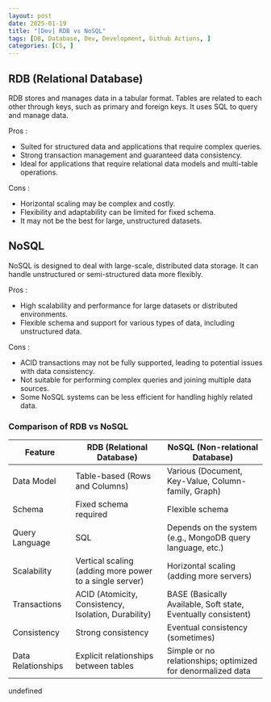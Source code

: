 ```yaml
---
layout: post
date: 2025-01-19
title: "[Dev] RDB vs NoSQL"
tags: [DB, Database, Dev, Development, Github Actions, ]
categories: [CS, ]
---
```



## RDB (Relational Database)


RDB stores and manages data in a tabular format. Tables are related to each other through keys, such as primary and foreign keys. It uses SQL to query and manage data. 


Pros :

- Suited for structured data and applications that require complex queries.
- Strong transaction management and guaranteed data consistency.
- Ideal for applications that require relational data models and multi-table operations.

Cons : 

- Horizontal scaling may be complex and costly.
- Flexibility and adaptability can be limited for fixed schema.
- It may not be the best for large, unstructured datasets.


## NoSQL


NoSQL is designed to deal with large-scale, distributed data storage. It can handle unstructured or semi-structured data more flexibly. 


Pros : 

- High scalability and performance for large datasets or distributed environments.
- Flexible schema and support for various types of data, including unstructured data.

Cons :

- ACID transactions may not be fully supported, leading to potential issues with data consistency.
- Not suitable for performing complex queries and joining multiple data sources.
- Some NoSQL systems can be less efficient for handling highly related data.


### Comparison of RDB vs NoSQL


| Feature            | RDB (Relational Database)                               | NoSQL (Non-relational Database)                               |
| ------------------ | ------------------------------------------------------- | ------------------------------------------------------------- |
| Data Model         | Table-based (Rows and Columns)                          | Various (Document, Key-Value, Column-family, Graph)           |
| Schema             | Fixed schema required                                   | Flexible schema                                               |
| Query Language     | SQL                                                     | Depends on the system (e.g., MongoDB query language, etc.)    |
| Scalability        | Vertical scaling (adding more power to a single server) | Horizontal scaling (adding more servers)                      |
| Transactions       | ACID (Atomicity, Consistency, Isolation, Durability)    | BASE (Basically Available, Soft state, Eventually consistent) |
| Consistency        | Strong consistency                                      | Eventual consistency (sometimes)                              |
| Data Relationships | Explicit relationships between tables                   | Simple or no relationships; optimized for denormalized data   |

undefined